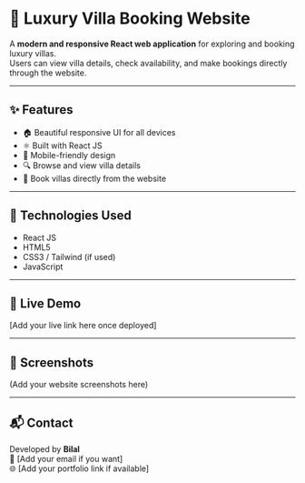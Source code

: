 # 🏡 Luxury Villa Booking Website

A **modern and responsive React web application** for exploring and booking luxury villas.  
Users can view villa details, check availability, and make bookings directly through the website.

---

## ✨ Features
- 🏠 Beautiful responsive UI for all devices  
- ⚛️ Built with React JS  
- 📱 Mobile-friendly design  
- 🔍 Browse and view villa details  
- 🛒 Book villas directly from the website  

---

## 🧰 Technologies Used
- React JS  
- HTML5  
- CSS3 / Tailwind (if used)  
- JavaScript  

---

## 🚀 Live Demo
[Add your live link here once deployed]

---

## 📸 Screenshots
(Add your website screenshots here)

---

## 📬 Contact
Developed by **Bilal**  
📧 [Add your email if you want]  
🌐 [Add your portfolio link if available]

